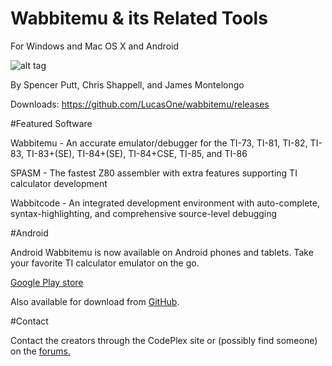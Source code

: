 # Wabbitemu & its Related Tools
For Windows and Mac OS X and Android

![alt tag](http://i.imgur.com/dbjtS1M.png)

By Spencer Putt, Chris Shappell, and James Montelongo

Downloads: https://github.com/LucasOne/wabbitemu/releases

#Featured Software

Wabbitemu - An accurate emulator/debugger for the TI-73, TI-81, TI-82, TI-83, TI-83+(SE), TI-84+(SE), TI-84+CSE, TI-85, and TI-86

SPASM - The fastest Z80 assembler with extra features supporting TI calculator development

Wabbitcode - An integrated development environment with auto-complete, syntax-highlighting, and comprehensive source-level debugging

#Android

Android Wabbitemu is now available on Android phones and tablets. Take your favorite TI calculator emulator on the go.

[Google Play store](https://play.google.com/store/apps/details?id=com.Revsoft.Wabbitemu)

Also available for download from [GitHub](https://github.com/LucasOne/wabbitemu/releases/download/1.0/Wabbitemu-release.apk).

#Contact

Contact the creators through the CodePlex site or (possibly find someone) on the [forums.](http://revsoft.tifreakware.net/phpBB3/)
